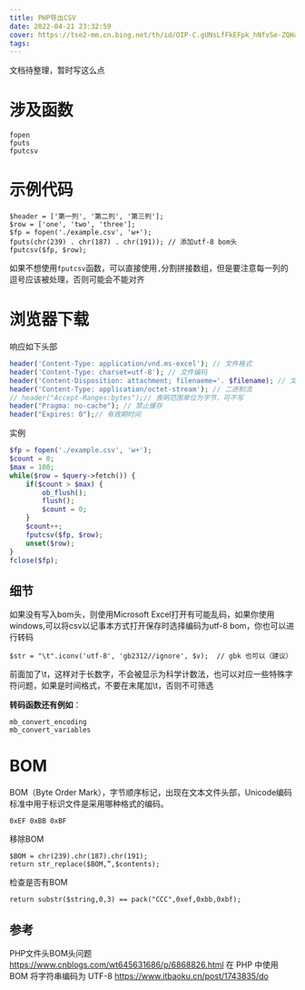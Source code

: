 ```yaml
---
title: PHP导出CSV
date: 2022-04-21 23:32:59
cover: https://tse2-mm.cn.bing.net/th/id/OIP-C.gUNsLfFkEFpk_hNfvSe-ZQHaHa?pid=ImgDet&rs=1
tags:
---
```


文档待整理，暂时写这么点

# 涉及函数

```
fopen
fputs
fputcsv
```

<!-- more -->

# 示例代码

```
$header = ['第一列', '第二列', '第三列'];
$row = ['one', 'two', 'three'];
$fp = fopen('./example.csv', 'w+');
fputs(chr(239) . chr(187) . chr(191)); // 添加utf-8 bom头
fputcsv($fp, $row);
```

如果不想使用`fputcsv`函数，可以直接使用`,`分割拼接数组，但是要注意每一列的逗号应该被处理，否则可能会不能对齐

# 浏览器下载

响应如下头部

```php
header('Content-Type: application/vnd.ms-excel'); // 文件格式
header('Content-Type: charset=utf-8'); // 文件编码
header('Content-Disposition: attachment; filenaeme='. $filename); // 文件名
header('Content-Type: application/octet-stream'); // 二进制流
// header("Accept-Ranges:bytes");// 表明范围单位为字节，可不写
header("Pragma: no-cache"); // 禁止缓存
header("Expires: 0");// 有效期时间
```

实例

```php
$fp = fopen('./example.csv', 'w+');
$count = 0;
$max = 100;
while($row = $query->fetch()) {
	if($count > $max) {
		ob_flush();
		flush();
		$count = 0;
	}
	$count++;
	fputcsv($fp, $row);
	unset($row);
}
fclose($fp);
```



## 细节

如果没有写入bom头，则使用Microsoft Excel打开有可能乱码，如果你使用windows,可以将csv以记事本方式打开保存时选择编码为utf-8 bom，你也可以进行转码

```
$str = "\t".iconv('utf-8', 'gb2312//ignore', $v);  // gbk 也可以（建议）
```

前面加了\t，这样对于长数字，不会被显示为科学计数法，也可以对应一些特殊字符问题，如果是时间格式，不要在末尾加\t，否则不可筛选

**转码函数还有例如**：

```
mb_convert_encoding
mb_convert_variables
```

# BOM

BOM（Byte Order Mark），字节顺序标记，出现在文本文件头部，Unicode编码标准中用于标识文件是采用哪种格式的编码。

```
0xEF 0xBB 0xBF
```

移除BOM

```
$BOM = chr(239).chr(187).chr(191);
return str_replace($BOM,”,$contents);
```

检查是否有BOM

```
return substr($string,0,3) == pack("CCC",0xef,0xbb,0xbf);
```

## 参考

PHP文件头BOM头问题  https://www.cnblogs.com/wt645631686/p/6868826.html
在 PHP 中使用 BOM 将字符串编码为 UTF-8 https://www.itbaoku.cn/post/1743835/do